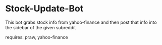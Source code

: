 # Stock-Update-Bot

This bot grabs stock info from yahoo-finance and then post that info into the sidebar of the given subreddit

requires: praw, yahoo-finance
